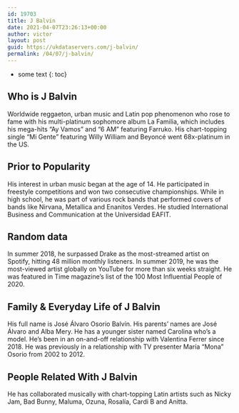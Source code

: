 ```yaml
---
id: 19703
title: J Balvin
date: 2021-04-07T23:26:13+00:00
author: victor
layout: post
guid: https://ukdataservers.com/j-balvin/
permalink: /04/07/j-balvin/
---
```


* some text
{: toc}


## Who is J Balvin



Worldwide reggaeton, urban music and Latin pop phenomenon who rose to fame with his multi-platinum sophomore album La Familia, which includes his mega-hits &#8220;Ay Vamos&#8221; and &#8220;6 AM&#8221; featuring Farruko. His chart-topping single &#8220;Mi Gente&#8221; featuring Willy William and Beyoncé went 68x-platinum in the US.

                
                
                
## Prior to Popularity



His interest in urban music began at the age of 14. He participated in freestyle competitions and won two consecutive championships. While in high school, he was part of various rock bands that performed covers of bands like Nirvana, Metallica and Enanitos Verdes. He studied International Business and Communication at the Universidad EAFIT. 

                
                
                
## Random data



In summer 2018, he surpassed Drake as the most-streamed artist on Spotify, hitting 48 million monthly listeners. In summer 2019, he was the most-viewed artist globally on YouTube for more than six weeks straight. He was featured in Time magazine&#8217;s list of the 100 Most Influential People of 2020. 

                
                
                
## Family & Everyday Life of J Balvin



His full name is José Álvaro Osorio Balvín. His parents&#8217; names are José Álvaro and Alba Mery. He has a younger sister named Carolina who&#8217;s a model. He&#8217;s been in an on-and-off relationship with Valentina Ferrer since 2018. He was previously in a relationship with TV presenter María &#8220;Mona&#8221; Osorio from 2002 to 2012. 

                
                
                
## People Related With J Balvin



He has collaborated musically with chart-topping Latin artists such as Nicky Jam, Bad Bunny, Maluma, Ozuna, Rosalía, Cardi B and Anitta.

                
              
            
          
          
          